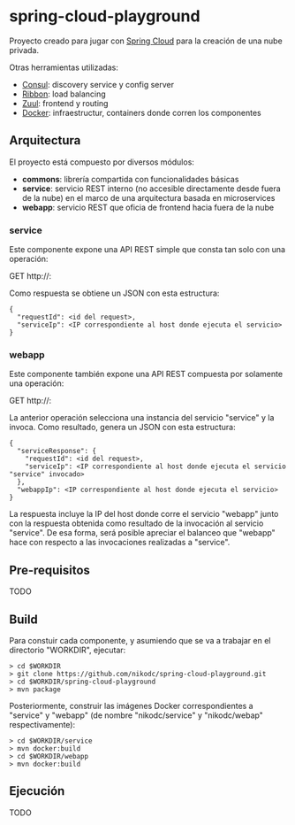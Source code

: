# spring-cloud-playground
Proyecto creado para jugar con [Spring Cloud](http://projects.spring.io/spring-cloud/) para la creación de una nube privada. 

Otras herramientas utilizadas:
  * [Consul](http://consul.io): discovery service y config server
  * [Ribbon](https://github.com/Netflix/ribbon): load balancing
  * [Zuul](https://github.com/Netflix/zuul): frontend y routing
  * [Docker](https://www.docker.com): infraestructur, containers donde corren los componentes

## Arquitectura
El proyecto está compuesto por diversos módulos:
  * **commons**: librería compartida con funcionalidades básicas
  * **service**: servicio REST interno (no accesible directamente desde fuera de la nube) en el marco de una arquitectura basada en microservices
  * **webapp**: servicio REST que oficia de frontend hacia fuera de la nube

### service

Este componente expone una API REST simple que consta tan solo con una operación:

GET http://<host>:<port>

Como respuesta se obtiene un JSON con esta estructura:
```
{
  "requestId": <id del request>,
  "serviceIp": <IP correspondiente al host donde ejecuta el servicio>
}
```

### webapp

Este componente también expone una API REST compuesta por solamente una operación:

GET http://<host>:<port>

La anterior operación selecciona una instancia del servicio "service" y la invoca. Como resultado, genera un JSON con esta estructura:
```
{
  "serviceResponse": {
    "requestId": <id del request>,
    "serviceIp": <IP correspondiente al host donde ejecuta el servicio "service" invocado>
  },
  "webappIp": <IP correspondiente al host donde ejecuta el servicio>
}
```

La respuesta incluye la IP del host donde corre el servicio "webapp" junto con la respuesta obtenida como resultado de la invocación al servicio "service". De esa forma, será posible apreciar el balanceo que "webapp" hace con respecto a las invocaciones realizadas a "service".

## Pre-requisitos

TODO

## Build

Para constuir cada componente, y asumiendo que se va a trabajar en el directorio "WORKDIR", ejecutar:

```
> cd $WORKDIR
> git clone https://github.com/nikodc/spring-cloud-playground.git
> cd $WORKDIR/spring-cloud-playground
> mvn package
``` 

Posteriormente, construir las imágenes Docker correspondientes a "service" y "webapp" (de nombre "nikodc/service" y "nikodc/webap" respectivamente):

```
> cd $WORKDIR/service
> mvn docker:build
> cd $WORKDIR/webapp
> mvn docker:build
```

## Ejecución

TODO
